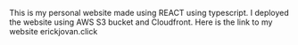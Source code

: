 This is my personal website made using REACT using typescript. I deployed the website using AWS S3 bucket and Cloudfront. Here is the link to my website erickjovan.click
